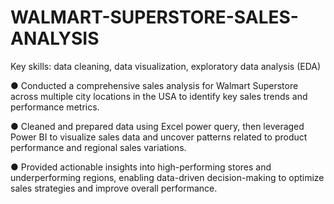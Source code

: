 # WALMART-SUPERSTORE-SALES-ANALYSIS
Key skills: data cleaning, data visualization, exploratory data analysis (EDA)

● Conducted a comprehensive sales analysis for Walmart Superstore across multiple city locations in the USA to identify key sales trends and performance metrics.

● Cleaned and prepared data using Excel power query, then leveraged Power BI to visualize sales data and uncover patterns related to product performance and regional sales variations.

● Provided actionable insights into high-performing stores and underperforming regions, enabling data-driven decision-making to optimize sales strategies and improve overall performance.

